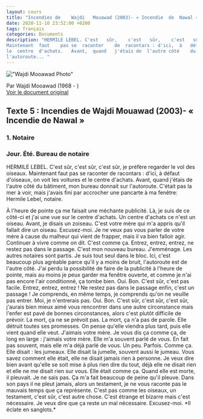 ```yaml
---
layout: cours
title: "Incendies de	Wajdi	Mouawad	(2003)- « Incendie	de	Nawal »"
date: 2020-11-10 23:52:00 +0200
tags: français
categories: Documents
description: "HERMILE LEBEL. C'est	 sûr,	 c'est	 sûr,	 c'est	 sûr,	 je	 préfère	 regarder	 le	 vol	 des	 oiseaux.
Maintenant	faut	pas	se	raconter	de	racontars : d'ici,	à	défaut	d'oiseaux,	on	voit	les	voitures	et
le	centre	d'achats.	Avant,	quand	j'étais	de	l'autre	côté	du	bâtiment,	mon	bureau	donnait	sur
l'autoroute... "
---
```


!["Wajdi Mooawad Photo"](https://agencesimard.com/wp-content/uploads/2014/12/mouawad.jpg)

Par Wajdi	Mooawad	(1968 - )  
[Voir le document original](https://lyc-sand.github.io/matieres/seconde/fran%C3%A7ais/hermile-lebel-la-1.pdf)

## Texte	5 : Incendies de	Wajdi	Mouawad	(2003)- « Incendie	de	Nawal »
### 1. Notaire

### Jour.	Été.	Bureau	de	notaire

<p class="lead drop-cap">HERMILE	LEBEL. C'est	sûr,	c'est sûr,	c'est	sûr,	je	préfère	regarder le	vol	des oiseaux.  
Maintenant	faut	pas	se	raconter	de	racontars : d'ici,	à	défaut	d'oiseaux,	on	voit	les	voitures	et  
le	centre	d'achats.	Avant,	quand	j'étais	de	l'autre	côté	du	bâtiment,	mon	bureau	donnait	sur  
l'autoroute.	C'était	pas	la	mer	à	voir,	mais	j'avais	fini	par	accrocher	une	pancarte	à	ma	fenêtre:  
Hermile	Lebel, notaire.</p>  
À	l'heure	de	pointe	ça	me	faisait	une	méchante publicité.	Là,	je	suis	de  
ce	côté-ci	et	j'ai	une	vue	sur	le	centre	d'achats.	Un	centre	d'achats	ce	n'est	un	oiseau.	Avant,  
je	disais	un	zoiseau.	C'est	votre	mère	qui	m'a	appris	qu'il	fallait	dire	un	oiseau.	Excusez-moi.  
Je	ne	veux	pas	vous	parler	de	votre	mère	à	cause	du	malheur	qui	vient	de	frapper,	mais	il	va  
bien	falloir	agir.	Continuer	à	vivre	comme	on	dit.	C'est	comme	ça.	Entrez,	entrez,	entrez,	ne  
restez pas	dans	le	passage.	C'est	mon	nouveau	bureau.	J'emménage.	Les	autres	notaires	sont  
partis.	Je	suis	tout	seul	dans	le	bloc.	Ici,	c'est	beaucoup	plus	agréable	parce	qu'il	y	a	moins	de  
bruit,	l'autoroute	est	de	l'autre	côté.	J'ai	perdu	la	possibilité	de	faire	de	la	publicité	à	l'heure  
de	pointe, mais	au	moins	je	peux	garder	ma	fenêtre	ouverte,	et	comme	je	n'ai	pas	encore	l'air  
conditionné, ça	tombe	bien.  
Oui. Bon.  
C'est	sûr,	c'est	pas	facile.  
Entrez,	entrez,	entrez !	Ne	restez	pas	dans	le	passage	enfin, c'est	un	passage	!  
Je	comprends,	en	même	temps,	je	comprends	qu'on	ne	veuille	pas	entrer.  
Moi,	je	n'entrerais	pas.  
Oui. Bon.  
C'est	 sûr,	 c'est	 sûr,	 c'est	 sûr,	 j'aurais	 bien	 mieux	 aimé	 vous	 rencontrer	 dans	 une	 autre  
circonstance	 mais	 l'enfer	 est	 pavé	 de	 bonnes	 circonstances,	 alors	 c'est	 plutôt difficile	 de  
prévoir.	La	mort,	ça	ne	se	prévoit	pas.	La	mort,	ça	n'a	pas	de	parole.	Elle	détruit	toutes	ses  
promesses.	On	pense	qu'elle	viendra	plus	tard,	puis	elle	vient	quand	elle	veut.	J'aimais	votre  
mère.	Je	vous	dis	ça	comme	ça,	de	long	en	large :	j'aimais	votre	mère.	Elle	m'a	souvent	parlé  
de	vous.	En	fait	pas	souvent,	mais	elle	m'a	déjà	parlé	de	vous.	Un	peu.	Parfois.	Comme	ça.	Elle  
disait :	les	jumeaux.	Elle	disait	la	jumelle,	souvent	aussi	le	jumeau.	Vous	savez	comment	elle  
était,	elle	ne	disait	jamais	rien	à	personne.	Je	veux	dire	bien	avant	qu'elle	se	soit	mise	à	plus  
rien	dire	du	tout,	déjà	elle	ne	disait	rien	et	elle	ne	me	disait	rien	sur	vous.	Elle	était	comme	ça.  
Quand	elle	est	morte,	il	pleuvait.	Je	ne	sais	pas.	Ça	m'a	fait	beaucoup	de	peine qu'il	pleuve.  
Dans son	pays	il	ne	pleut	jamais,	alors	un	testament,	je	ne	vous	raconte	pas	le	mauvais	temps  
que	ça	représente. C'est	pas	comme	les	oiseaux,	un	testament,	c'est	sûr,	c'est	autre	chose.  
C'est	étrange	et	bizarre	mais	c'est	nécessaire.	 Je	veux dire	que	ça	 reste	un	mal	nécessaire.  
Excusez-moi.  
*Il éclate en sanglots.*
